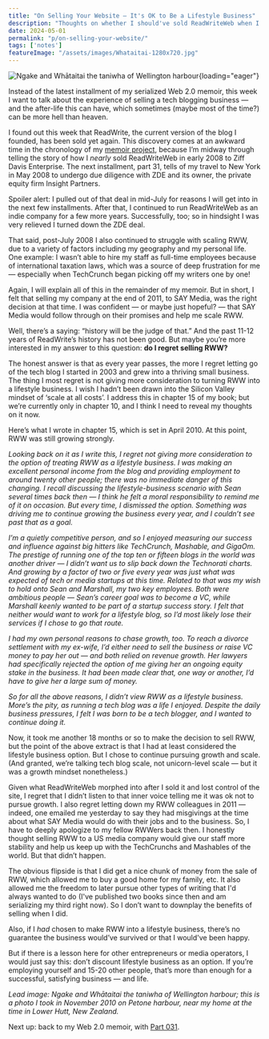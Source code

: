 ```yaml
---
title: "On Selling Your Website — It's OK to Be a Lifestyle Business"
description: "Thoughts on whether I should've sold ReadWriteWeb when I did, given what happened to the site over the next decade. In hindsight, running it as a lifestyle business would've been a viable option too."
date: 2024-05-01
permalink: "p/on-selling-your-website/"
tags: ['notes']
featureImage: "/assets/images/Whataitai-1280x720.jpg"
---
```


![Ngake and Whātaitai the taniwha of Wellington harbour](/assets/images/Whataitai.jpeg){loading="eager"}

Instead of the latest installment of my serialized Web 2.0 memoir, this week I want to talk about the experience of selling a tech blogging business — and the after-life this can have, which sometimes (maybe most of the time?) can be more hell than heaven.

I found out this week that ReadWrite, the current version of the blog I founded, has been sold yet again. This discovery comes at an awkward time in the chronology of my [memoir project](/memoir/), because I’m midway through telling the story of how I _nearly_ sold ReadWriteWeb in early 2008 to Ziff Davis Enterprise. The next installment, part 31, tells of my travel to New York in May 2008 to undergo due diligence with ZDE and its owner, the private equity firm Insight Partners.

Spoiler alert: I pulled out of that deal in mid-July for reasons I will get into in the next few installments. After that, I continued to run ReadWriteWeb as an indie company for a few more years. Successfully, too; so in hindsight I was very relieved I turned down the ZDE deal.

That said, post-July 2008 I also continued to struggle with scaling RWW, due to a variety of factors including my geography and my personal life. One example: I wasn’t able to hire my staff as full-time employees because of international taxation laws, which was a source of deep frustration for me — especially when TechCrunch began picking off my writers one by one!

Again, I will explain all of this in the remainder of my memoir. But in short, I felt that selling my company at the end of 2011, to SAY Media, was the right decision at that time. I was confident — or maybe just hopeful? — that SAY Media would follow through on their promises and help me scale RWW.

Well, there’s a saying: “history will be the judge of that.” And the past 11-12 years of ReadWrite’s history has not been good. But maybe you’re more interested in my answer to this question: **do I regret selling RWW?**

The honest answer is that as every year passes, the more I regret letting go of the tech blog I started in 2003 and grew into a thriving small business. The thing I most regret is not giving more consideration to turning RWW into a lifestyle business. I wish I hadn’t been drawn into the Silicon Valley mindset of ‘scale at all costs’. I address this in chapter 15 of my book; but we’re currently only in chapter 10, and I think I need to reveal my thoughts on it now.

Here’s what I wrote in chapter 15, which is set in April 2010. At this point, RWW was still growing strongly.

_Looking back on it as I write this, I regret not giving more consideration to the option of treating RWW as a lifestyle business. I was making an excellent personal income from the blog and providing employment to around twenty other people; there was no immediate danger of this changing. I recall discussing the lifestyle-business scenario with Sean several times back then — I think he felt a moral responsibility to remind me of it on occasion. But every time, I dismissed the option. Something was driving me to continue growing the business every year, and I couldn’t see past that as a goal._ 

_I’m a quietly competitive person, and so I enjoyed measuring our success and influence against big hitters like TechCrunch, Mashable, and GigaOm. The prestige of running one of the top ten or fifteen blogs in the world was another driver — I didn’t want us to slip back down the Technorati charts. And growing by a factor of two or five every year was just what was expected of tech or media startups at this time. Related to that was my wish to hold onto Sean and Marshall, my two key employees. Both were ambitious people — Sean’s career goal was to become a VC, while Marshall keenly wanted to be part of a startup success story. I felt that neither would want to work for a lifestyle blog, so I’d most likely lose their services if I chose to go that route._ 

_I had my own personal reasons to chase growth, too. To reach a divorce settlement with my ex-wife, I’d either need to sell the business or raise VC money to pay her out — and both relied on revenue growth. Her lawyers had specifically rejected the option of me giving her an ongoing equity stake in the business. It had been made clear that, one way or another, I’d have to give her a large sum of money._ 

_So for all the above reasons, I didn’t view RWW as a lifestyle business. More’s the pity, as running a tech blog was a life I enjoyed. Despite the daily business pressures, I felt I was born to be a tech blogger, and I wanted to continue doing it._

Now, it took me another 18 months or so to make the decision to sell RWW, but the point of the above extract is that I had at least considered the lifestyle business option. But I chose to continue pursuing growth and scale. (And granted, we’re talking tech blog scale, not unicorn-level scale — but it was a growth mindset nonetheless.)

Given what ReadWriteWeb morphed into after I sold it and lost control of the site, I regret that I didn’t listen to that inner voice telling me it was ok not to pursue growth. I also regret letting down my RWW colleagues in 2011 — indeed, one emailed me yesterday to say they had misgivings at the time about what SAY Media would do with their jobs and to the business. So, I have to deeply apologize to my fellow RWWers back then. I honestly thought selling RWW to a US media company would give our staff more stability and help us keep up with the TechCrunchs and Mashables of the world. But that didn’t happen.

The obvious flipside is that I did get a nice chunk of money from the sale of RWW, which allowed me to buy a good home for my family, etc. It also allowed me the freedom to later pursue other types of writing that I'd always wanted to do (I've published two books since then and am serializing my third right now). So I don’t want to downplay the benefits of selling when I did. 

Also, if I _had_ chosen to make RWW into a lifestyle business, there’s no guarantee the business would’ve survived or that I would've been happy. 

But if there is a lesson here for other entrepreneurs or media operators, I would just say this: don’t discount lifestyle business as an option. If you’re employing yourself and 15-20 other people, that’s more than enough for a successful, satisfying business — and life.

*Lead image: Ngake and Whātaitai the taniwha of Wellington harbour; this is a photo I took in November 2010 on Petone harbour, near my home at the time in Lower Hutt, New Zealand.*



Next up: back to my Web 2.0 memoir, with [Part 031](/p/031-zde-due-diligence-begins/).
